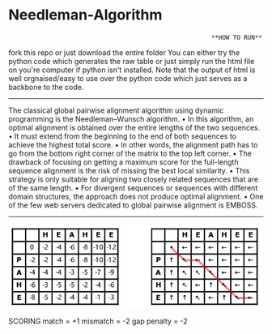 # Needleman-Algorithm
                                                            **HOW TO RUN**
fork this repo or just download the entire folder
You can either try the python code which generates the raw table or just simply run the html file on you're computer if python isn't installed. Note that the output of html is well orgnaised/easy to use over the python code which just serves as a backbone to the code. 

***************************************************************
The classical global pairwise alignment algorithm using dynamic programming is the Needleman–Wunsch algorithm.
• In this algorithm, an optimal alignment is obtained over the entire lengths of the two sequences.
• It must extend from the beginning to the end of both sequences to achieve the highest total score.
• In other words, the alignment path has to go from the bottom right corner of the matrix to the top left
corner.
• The drawback of focusing on getting a maximum score for the full-length sequence alignment is the risk
of missing the best local similarity.
• This strategy is only suitable for aligning two closely related sequences that are of the same length.
• For divergent sequences or sequences with different domain structures, the approach does not produce
optimal alignment.
• One of the few web servers dedicated to global pairwise alignment is EMBOSS.
**************************************************************
![Screenshot](testimg.png)

SCORING
match = +1
mismatch = -2
gap penalty = -2




